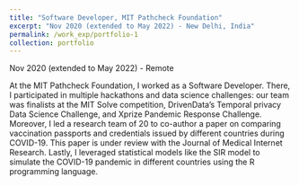 ```yaml
---
title: "Software Developer, MIT Pathcheck Foundation"
excerpt: "Nov 2020 (extended to May 2022) - New Delhi, India"
permalink: /work_exp/portfolio-1
collection: portfolio
---
```

Nov 2020 (extended to May 2022) - Remote

At the MIT Pathcheck Foundation, I worked as a Software Developer. There, I participated in multiple hackathons and data science challenges: our team was finalists at the MIT Solve competition, DrivenData’s Temporal privacy Data Science Challenge, and Xprize Pandemic Response Challenge. Moreover, I led a research team of 20 to co-author a paper on comparing vaccination passports and credentials issued by different countries during COVID-19. This paper is under review with the Journal of Medical Internet Research. Lastly, I leveraged statistical models like the SIR model to simulate the COVID-19 pandemic in different countries using the R programming language. 
